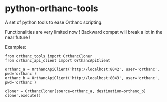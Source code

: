 # python-orthanc-tools

A set of python tools to ease Orthanc scripting.

Functionalities are very limited now !  Backward compat will break a lot in the near future !

Examples:

```
from orthanc_tools import OrthancCloner
from orthanc_api_client import OrthancApiClient

orthanc_a = OrthancApiClient('http://localhost:8042', user='orthanc', pwd='orthanc')
orthanc_b = OrthancApiClient('http://localhost:8043', user='orthanc', pwd='orthanc')

cloner = OrthancCloner(source=orthanc_a, destination=orthanc_b)
cloner.execute()

```
